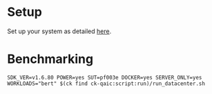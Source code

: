 # Setup
Set up your system as detailed [here](https://github.com/krai/ck-qaic/blob/main/script/setup.docker/README.md).

# Benchmarking
```
SDK_VER=v1.6.80 POWER=yes SUT=pf003e DOCKER=yes SERVER_ONLY=yes WORKLOADS="bert" $(ck find ck-qaic:script:run)/run_datacenter.sh
```
